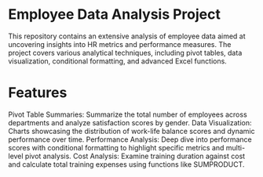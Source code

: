 # Employee Data Analysis Project

This repository contains an extensive analysis of employee data aimed at uncovering insights into HR metrics and performance measures. The project covers various analytical techniques, including pivot tables, data visualization, conditional formatting, and advanced Excel functions.

# Features

Pivot Table Summaries: Summarize the total number of employees across departments and analyze satisfaction scores by gender.
Data Visualization: Charts showcasing the distribution of work-life balance scores and dynamic performance over time.
Performance Analysis: Deep dive into performance scores with conditional formatting to highlight specific metrics and multi-level pivot analysis.
Cost Analysis: Examine training duration against cost and calculate total training expenses using functions like SUMPRODUCT.
